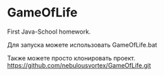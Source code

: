 # GameOfLife
First Java-School homework.

Для запуска можете использовать GameOfLife.bat

Также можете просто клонировать проект.
https://github.com/nebulousvortex/GameOfLife.git
